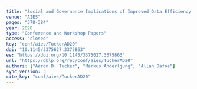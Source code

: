 ```yaml
---
title: "Social and Governance Implications of Improved Data Efficiency."
venue: "AIES"
pages: "378-384"
year: 2020
type: "Conference and Workshop Papers"
access: "closed"
key: "conf/aies/TuckerAD20"
doi: "10.1145/3375627.3375863"
ee: "https://doi.org/10.1145/3375627.3375863"
url: "https://dblp.org/rec/conf/aies/TuckerAD20"
authors: ["Aaron D. Tucker", "Markus Anderljung", "Allan Dafoe"]
sync_version: 3
cite_key: "conf/aies/TuckerAD20"
---
```


